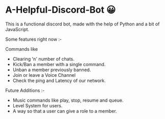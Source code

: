 # A-Helpful-Discord-Bot 😀

This is a functional discord bot, made with the help of Python and a bit of JavaScript. 

Some features right now :-

Commands like
   - Clearing 'n' number of chats.
   - Kick/Ban a member with a single command.
   - Unban a member previously banned.
   - Join or leave a Voice Channel
   - Check the ping and Latency of our network.

Future Additions :- 
   - Music commands like play, stop, resume and queue.
   - Level System for users.
   - A way so that a user can give a role to a member.
